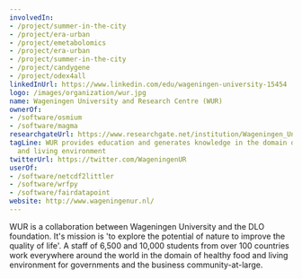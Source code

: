 ```yaml
---
involvedIn:
- /project/summer-in-the-city
- /project/era-urban
- /project/emetabolomics
- /project/era-urban
- /project/summer-in-the-city
- /project/candygene
- /project/odex4all
linkedInUrl: https://www.linkedin.com/edu/wageningen-university-15454
logo: /images/organization/wur.jpg
name: Wageningen University and Research Centre (WUR)
ownerOf:
- /software/osmium
- /software/magma
researchgateUrl: https://www.researchgate.net/institution/Wageningen_University
tagLine: WUR provides education and generates knowledge in the domain of healthy food
  and living environment
twitterUrl: https://twitter.com/WageningenUR
userOf:
- /software/netcdf2littler
- /software/wrfpy
- /software/fairdatapoint
website: http://www.wageningenur.nl/
---
```

WUR is a collaboration between Wageningen University and the DLO foundation. It's mission is 'to explore the potential of nature to improve the quality of life'. A staff of 6,500 and 10,000 students from over 100 countries work everywhere around the world in the domain of healthy food and living environment for governments and the business community-at-large.
